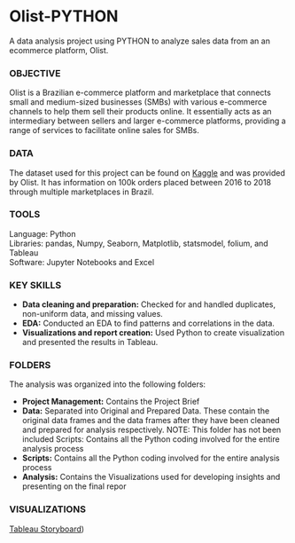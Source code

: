 # Olist-PYTHON
A data analysis project using PYTHON to analyze sales data from an an ecommerce platform, Olist.

### OBJECTIVE
Olist is a Brazilian e-commerce platform and marketplace that connects small and medium-sized businesses (SMBs) with various e-commerce channels to help them sell their products online. It essentially acts as an intermediary between sellers and larger e-commerce platforms, providing a range of services to facilitate online sales for SMBs. 

### DATA
The dataset used for this project can be found on [Kaggle]([url](https://www.kaggle.com/datasets/olistbr/brazilian-ecommerce)) and was provided by Olist. It has information on 100k orders placed between 2016 to 2018 through multiple marketplaces in Brazil. 

### TOOLS
Language: Python <br />
Libraries: pandas, Numpy, Seaborn, Matplotlib, statsmodel, folium, and Tableau<br />
Software: Jupyter Notebooks and Excel<br />

### KEY SKILLS

- **Data cleaning and preparation:** Checked for and handled duplicates, non-uniform data, and missing values.
- **EDA:**  Conducted an EDA to find patterns and correlations in the data.
- **Visualizations and report creation:** Used Python to create visualization and presented the results in Tableau.

### FOLDERS
The analysis was organized into the following folders:
- **Project Management:** Contains the Project Brief
- **Data:** Separated into Original and Prepared Data. These contain the original data frames and the data frames after they have been cleaned and prepared for analysis respectively. NOTE: This folder has not been included
Scripts: Contains all the Python coding involved for the entire analysis process
- **Scripts:** Contains all the Python coding involved for the entire analysis process
- **Analysis:** Contains the Visualizations used for developing insights and presenting on the final repor

### VISUALIZATIONS
[Tableau Storyboard]([url](https://public.tableau.com/views/OlistAnalysis_16959964441020/AnalysisOlist?:language=en-US&:display_count=n&:origin=viz_share_link)https://public.tableau.com/views/OlistAnalysis_16959964441020/AnalysisOlist?:language=en-US&:display_count=n&:origin=viz_share_link))
